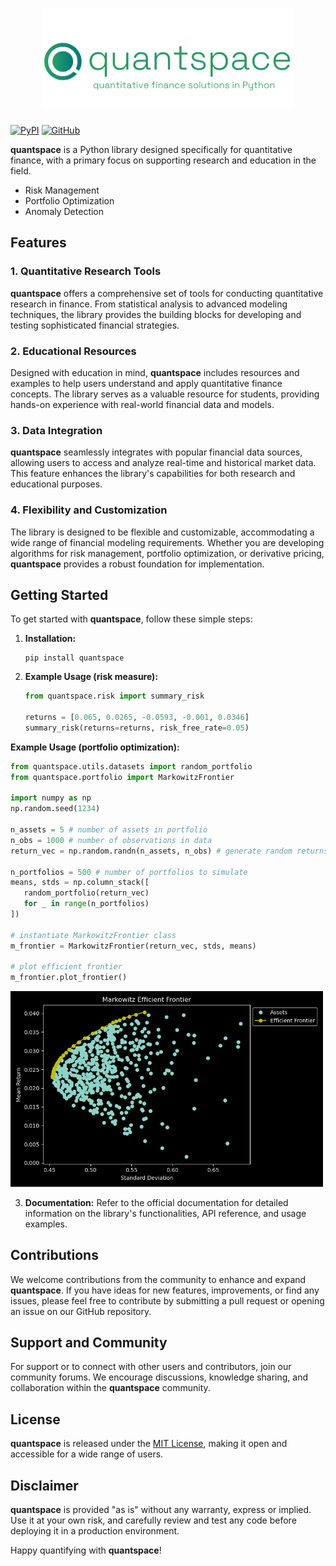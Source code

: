 <h1 align="center">
<img src="logo.png" width="400">
</h1>

[![PyPI](https://img.shields.io/pypi/v/quantspace)](https://pypi.org/project/quantspace/)
[![GitHub](https://img.shields.io/github/license/quantspaceai/quantspace)](https://github.com/quantspaceai/quantspace/blob/master/LICENSE)

**quantspace** is a Python library designed specifically for quantitative finance, with a primary focus on supporting research and education in the field. 

- Risk Management
- Portfolio Optimization
- Anomaly Detection

## Features

### 1. **Quantitative Research Tools**

**quantspace** offers a comprehensive set of tools for conducting quantitative research in finance. From statistical analysis to advanced modeling techniques, the library provides the building blocks for developing and testing sophisticated financial strategies.

### 2. **Educational Resources**

Designed with education in mind, **quantspace** includes resources and examples to help users understand and apply quantitative finance concepts. The library serves as a valuable resource for students, providing hands-on experience with real-world financial data and models.

### 3. **Data Integration**

**quantspace** seamlessly integrates with popular financial data sources, allowing users to access and analyze real-time and historical market data. This feature enhances the library's capabilities for both research and educational purposes.

### 4. **Flexibility and Customization**

The library is designed to be flexible and customizable, accommodating a wide range of financial modeling requirements. Whether you are developing algorithms for risk management, portfolio optimization, or derivative pricing, **quantspace** provides a robust foundation for implementation.

## Getting Started

To get started with **quantspace**, follow these simple steps:

1. **Installation:**
   ```
   pip install quantspace
   ```

2. **Example Usage (risk measure):**
   ```python
   from quantspace.risk import summary_risk

   returns = [0.065, 0.0265, -0.0593, -0.001, 0.0346]
   summary_risk(returns=returns, risk_free_rate=0.05)
   ```

**Example Usage (portfolio optimization):**
   ```python
   from quantspace.utils.datasets import random_portfolio
   from quantspace.portfolio import MarkowitzFrontier

   import numpy as np
   np.random.seed(1234)

   n_assets = 5 # number of assets in portfolio
   n_obs = 1000 # number of observations in data
   return_vec = np.random.randn(n_assets, n_obs) # generate random returns for each asset

   n_portfolios = 500 # number of portfolios to simulate
   means, stds = np.column_stack([
      random_portfolio(return_vec) 
      for _ in range(n_portfolios)
   ])

   # instantiate MarkowitzFrontier class
   m_frontier = MarkowitzFrontier(return_vec, stds, means)

   # plot efficient frontier
   m_frontier.plot_frontier()
   ```
   <img src="resources/_examples/markowitz_frontier.png" alt="Markowitz" width="500"/>

3. **Documentation:**
   Refer to the official documentation for detailed information on the library's functionalities, API reference, and usage examples.

## Contributions

We welcome contributions from the community to enhance and expand **quantspace**. If you have ideas for new features, improvements, or find any issues, please feel free to contribute by submitting a pull request or opening an issue on our GitHub repository.

## Support and Community

For support or to connect with other users and contributors, join our community forums. We encourage discussions, knowledge sharing, and collaboration within the **quantspace** community.

## License

**quantspace** is released under the [MIT License](LICENSE), making it open and accessible for a wide range of users.

## Disclaimer

**quantspace** is provided "as is" without any warranty, express or implied. Use it at your own risk, and carefully review and test any code before deploying it in a production environment.

Happy quantifying with **quantspace**!